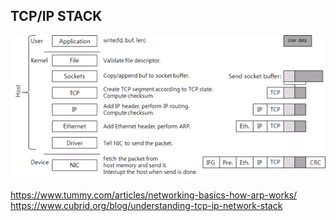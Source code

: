 
## TCP/IP STACK

![tcp/ip-stack](/images/tcp-ip-stack.png)

https://www.tummy.com/articles/networking-basics-how-arp-works/  
https://www.cubrid.org/blog/understanding-tcp-ip-network-stack

